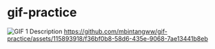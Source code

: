 # gif-practice
![GIF 1 Description](https://github.com/mbintangww/gif-practice/assets/115893918/cc8dbf8f-f8c3-41fe-b2a6-9d716b20b6cf)
https://github.com/mbintangww/gif-practice/assets/115893918/f36bf0b8-58d6-435e-9068-7ae13441b8eb


